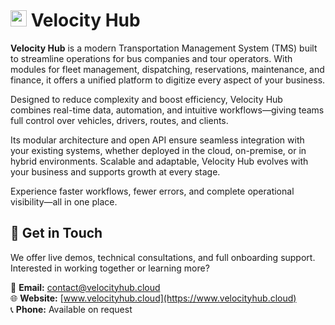 # <img src="https://i.postimg.cc/4yJHC6JH/logo.png" width="26" /> Velocity Hub

**Velocity Hub** is a modern Transportation Management System (TMS) built to streamline operations for bus companies and tour operators. With modules for fleet management, dispatching, reservations, maintenance, and finance, it offers a unified platform to digitize every aspect of your business.

Designed to reduce complexity and boost efficiency, Velocity Hub combines real-time data, automation, and intuitive workflows—giving teams full control over vehicles, drivers, routes, and clients.

Its modular architecture and open API ensure seamless integration with your existing systems, whether deployed in the cloud, on-premise, or in hybrid environments. Scalable and adaptable, Velocity Hub evolves with your business and supports growth at every stage.

Experience faster workflows, fewer errors, and complete operational visibility—all in one place.

## 📩 Get in Touch

We offer live demos, technical consultations, and full onboarding support.  
Interested in working together or learning more?

📧 **Email:** contact@velocityhub.cloud  
🌐 **Website:** [www.velocityhub.cloud](https://www.velocityhub.cloud)  
📞 **Phone:** Available on request
